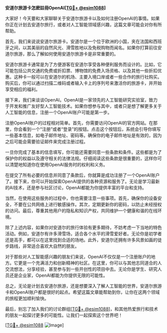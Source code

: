 **安道尔旅游卡怎麽註冊OpenAI[[TG💪+ @esim1088](https://t.me/s/esim1088)]**

大家好！今天要和大家聊聊关于安道尔旅游卡以及如何注册OpenAI的事情。如果你正在计划去安道尔旅行，或者对人工智能领域感兴趣，这篇文章可能会对你有所帮助。

首先，我们来说说安道尔旅游卡。安道尔是一个位于欧洲的小国，夹在法国和西班牙之间，以其美丽的自然风光、滑雪胜地以及免税购物而闻名。如果你打算前往安道尔旅游，那么了解如何使用安道尔旅游卡是非常重要的。

安道尔旅游卡通常是为了方便游客在安道尔享受各种便利服务而设计的。比如，它可能包括公共交通的免费或折扣票、博物馆的免费入场资格、以及其他一些折扣优惠。这种卡一般可以在安道尔的机场、主要入境口岸或者一些合作的旅行社购买。购买后，你可以通过扫描二维码或者输入卡上的序列号来激活你的旅游卡，并开始享受相应的福利。

接下来，我们来谈谈OpenAI。OpenAI是一家领先的人工智能研究实验室，致力于开发和推广友好型人工智能技术。如果你想参与其中，或者只是想了解更多关于人工智能的信息，注册一个OpenAI账户可能是第一步。

注册OpenAI账户的过程相对简单。首先，你需要访问OpenAI的官方网站。在那里，你会看到一个“注册”或者“登录”的按钮。点击这个按钮后，系统会引导你填写一些基本信息，如电子邮件地址、密码等。确保你的电子邮件地址是有效的，因为之后可能会需要验证邮件来完成注册过程。

一旦你完成了基本的信息填写，你可能还需要同意一些条款和条件。这些都是为了保护你的权益以及遵守相关的法律法规。仔细阅读这些条款是很重要的，这样你可以清楚地知道你在使用OpenAI服务时的权利和义务。

在提交了所有必要的信息并同意了条款后，你就算是成功注册了一个OpenAI账户了。接下来，你可以开始探索OpenAI提供的各种资源和服务了。无论是学习最新的AI技术，还是参与社区讨论，OpenAI都能为你提供丰富的平台和支持。

当然，在使用这些服务的过程中，你也需要注意一些事项。首先，确保你的设备安全，不要在公共网络上进行敏感操作。其次，定期更新你的密码，以防止未经授权的访问。最后，尊重其他用户的隐私和知识产权，共同维护一个健康和谐的在线环境。

除了上述内容，如果你对安道尔的旅行体验有更多期待，不妨考虑一下当地的特色活动。例如，安道尔有许多滑雪场，适合各个水平的滑雪爱好者。无论你是初学者还是高手，都可以在这里找到合适的场地。此外，安道尔还拥有许多风景如画的徒步路线，非常适合喜欢大自然的朋友。

对于那些对人工智能感兴趣的朋友们来说，OpenAI不仅仅是一个注册账户的地方。它更是一个充满活力和创新精神的社区。在这里，你可以与其他志同道合的人交流想法，分享经验，甚至参与到一些开创性的项目中去。无论你是学生、研究人员还是企业家，OpenAI都能为你提供无限的可能性。

总之，无论是计划去安道尔旅游，还是想要深入了解人工智能的世界，安道尔旅游卡和OpenAI账户都是很好的起点。希望这篇文章能帮助到你，让你在这两个领域的旅程更加顺利愉快。

最后，别忘了加入我们的讨论群组[[TG💪+ @esim1088](https://t.me/s/esim1088)]，和其他热爱旅行和技术的朋友一起探讨更多的可能性。让我们一起探索这个世界吧！

[[TG💪+ @esim1088](https://t.me/s/esim1088) ![Image](https://i.postimg.cc/4NQfJmqS/Snipaste-2025-05-13-00-14-12.png)]